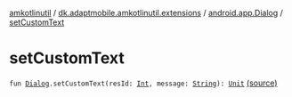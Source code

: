 [amkotlinutil](../../index.md) / [dk.adaptmobile.amkotlinutil.extensions](../index.md) / [android.app.Dialog](index.md) / [setCustomText](./set-custom-text.md)

# setCustomText

`fun `[`Dialog`](https://developer.android.com/reference/android/app/Dialog.html)`.setCustomText(resId: `[`Int`](https://kotlinlang.org/api/latest/jvm/stdlib/kotlin/-int/index.html)`, message: `[`String`](https://kotlinlang.org/api/latest/jvm/stdlib/kotlin/-string/index.html)`): `[`Unit`](https://kotlinlang.org/api/latest/jvm/stdlib/kotlin/-unit/index.html) [(source)](https://github.com/adaptmobile-organization/amkotlinutil/tree/master/amkotlinutil/amkotlinutil/src/main/java/dk/adaptmobile/amkotlinutil/extensions/DialogExtensions.kt#L15)